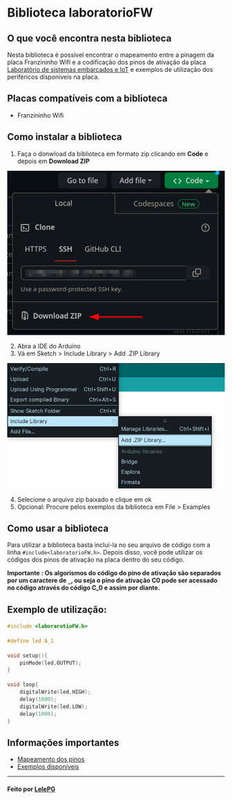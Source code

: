 # Biblioteca laboratorioFW

## O que você encontra nesta biblioteca

Nesta biblioteca é possível encontrar o mapeamento entre a pinagem da placa Franzininho Wifi e a codificação dos pinos de ativação da placa [Laboratório de sistemas embarcados e IoT](https://github.com/Franzininho/laboratorio-SEIoT-Franzininho-Wifi) e exemplos de utilização dos periféricos disponíveis na placa.

## Placas compatíveis com a biblioteca

-   Franzininho Wifi

## Como instalar a biblioteca

1. Faça o donwload da biblioteca em formato zip clicando em **Code** e depois em **Download ZIP**

![](./imagens/download_zip.png)

2. Abra a IDE do Arduino
3. Vá em Sketch > Include Library > Add .ZIP Library

![](./imagens/add_zip.png)

4. Selecione o arquivo zip baixado e clique em ok
5. Opcional: Procure pelos exemplos da biblioteca em File > Examples

## Como usar a biblioteca

Para utilizar a biblioteca basta incluí-la no seu arquivo de código com a linha `#include<laboratorioFW.h>`. Depois disso, você pode utilizar os códigos dos pinos de ativação na placa dentro do seu código.

**Importante : Os algorismos do código do pino de ativação são separados por um caractere de `_`, ou seja o pino de ativação C0 pode ser acessado no código através do código C_0 e assim por diante.**

## Exemplo de utilização:

```c
#include <laborarotioFW.h>

#define led A_1

void setup(){
    pinMode(led,OUTPUT);
}

void loop{
    digitalWrite(led,HIGH);
    delay(1000);
    digitalWrite(led,LOW);
    delay(1000);
}
```

## Informações importantes

-   [Mapeamento dos pinos](./informacoes/mapeamento.md)
-   [Exemplos disponíveis](./informacoes/exemplos.md)

---

#### Feito por [LelePG](https://github.com/LelePG)
